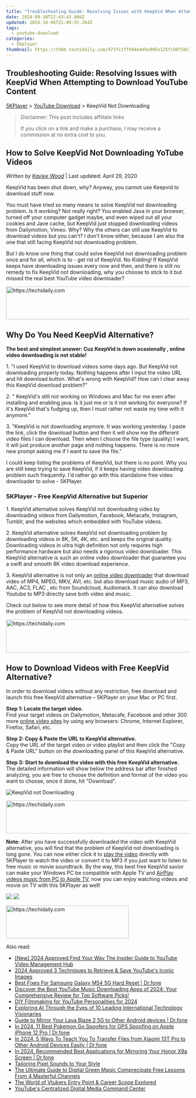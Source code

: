 ```yaml
---
title: "Troubleshooting Guide: Resolving Issues with KeepVid When Attempting to Download YouTube Content"
date: 2024-09-30T22:43:43.806Z
updated: 2024-10-06T21:09:55.264Z
tags:
  - youtube-download
categories:
  - 5kplayer
thumbnail: https://thmb.techidaily.com/473fc1ff0d4e4d5e905e125fcb0f58c3c26b7a5f7017365a21e0c4d6f492b770.jpg
---
```


## Troubleshooting Guide: Resolving Issues with KeepVid When Attempting to Download YouTube Content

[5KPlayer](https://tools.techidaily.com/5kplayer/products/) \> [YouTube Download](https://tools.techidaily.com/5kplayer/youtube-download/) \> KeepVid Not Downloading

>  Disclaimer: This post includes affiliate links
>
>  If you click on a link and make a purchase, I may receive a commission at no extra cost to you.
>

## How to Solve KeepVid Not Downloading YoTube Videos

 _Written by [Kaylee Wood](https://www.quora.com/profile/Amanda-Hu-21)_ | Last updated: April 29, 2020 

KeepVid has been shut down, why? Anyway, you cannot use Keepvid to download stuff now. 

You must have tried so many means to solve KeepVid not downloading problem. Is it working? Not really right? You enabled Java in your browser, turned off your computer gadget maybe, and even wiped out all your cookies and Jave cache, but KeepVid just stopped downloading videos from Dailymotion, Vimeo. Why? Why the others can still use KeepVid to download videos but you can't? I don't know either, because I am also the one that still facing KeepVid not downloading problem. 

But I do know one thing that could solve KeepVid not downloading problem once and for all, which is to - get rid of KeepVid. No Kidding! If KeepVid keeps have downloading issues every now and then, and there is still no remedy to fix KeepVid not downloading, why you choose to stick to it but missed the real best YouTube video downloader? 

<!-- affiliate ads begin -->
<a href="https://review-au.sjv.io/c/5597632/2135315/14409" target="_top" id="2135315">
  <img src="//a.impactradius-go.com/display-ad/14409-2135315" border="0" alt="https://techidaily.com" width="728" height="90"/>
</a>
<img height="0" width="0" src="https://review-au.sjv.io/i/5597632/2135315/14409" style="position:absolute;visibility:hidden;" border="0" />
<!-- affiliate ads end -->

## Why Do You Need KeepVid Alternative?

**The best and simplest answer: Cuz KeepVid is down ocasionally , online video downloading is not stable!**

1\. "I used KeepVid to download videos some days ago. But KeepVid not downloading properly today. Nothing happens after I input the video URL and hit download button. What's wrong with KeepVid? How can I clear away this KeepVid download problem?" 

2\. " KeepVid's still not working on Windows and Mac for me even after installing and enabling java. Is it just me or is it not working for everyone? If it's KeepVid that's fudging up, then I must rather not waste my time with it anymore."

3\. "KeepVid is not downloading anymore. It was working yesterday. I paste the link, click the download button and then it will show me the different video files I can download. Then when I choose the file type (quality) I want, it will just produce another page and nothing happens. There is no more new prompt asking me if I want to save the file."

I could keep listing the problems of KeepVid, but there is no point. Why you are still keep trying to save KeepVid, if it keeps having video downloading problem such frequently. I'd rather go with this standalone free video downloader to solve - 5KPlayer. 

### 5KPlayer - Free KeepVid Alternative but Superior

1\. KeepVid alternative solves KeepVid not downloading video by downloading videos from Dailymotion, Facebook, Metacafe, Instagram, Tumblr, and the websites which embedded with YouTube videos.

2\. KeepVid alternative solves KeepVid not downloading problem by downloading videos in 8K, 5K, 4K, etc. and keeps the original quality. Downloading videos in ultra high definition not only requires high performance hardware but also needs a rigorous video downloader. This KeepVid alternative is such an online video downloader that guarantee you a swift and smooth 8K video download experience. 

3\. KeepVid alternative is not only an [online video downloader](https://tools.techidaily.com/5kplayer/youtube-download/) that download video of MP4, MPEG, MKV, AVI, etc. but also download music audio of MP3, AAC, AC3, FLAC , etc from Soundcloud, Audiomack. It can also download Youtube to MP3 directly save both video and music.

Check out below to see more detail of how this KeepVid alternative solves the problem of KeepVid not downloading videos. 

<!-- affiliate ads begin -->
<a href="https://aidotcom.pxf.io/c/5597632/2134502/19576" target="_top" id="2134502">
  <img src="//a.impactradius-go.com/display-ad/19576-2134502" border="0" alt="https://techidaily.com" width="672" height="90"/>
</a>
<img height="0" width="0" src="https://aidotcom.pxf.io/i/5597632/2134502/19576" style="position:absolute;visibility:hidden;" border="0" />
<!-- affiliate ads end -->

## How to Download Videos with Free KeepVid Alternative?

In order to download videos without any restriction, free download and launch this free KeepVid alternative – 5KPlayer on your Mac or PC first.

**Step 1: Locate the target video.**   
 Find your target videos on Dailymotion, Metacafe, Facebook and other 300 more [online video sites](https://tools.techidaily.com/5kplayer/youtube-download/) by using any browsers: Chrome, Internet Explorer, Firefox, Safari, etc.

**Step 2: Copy & Paste the URL to KeepVid alternative.**  
 Copy the URL of the target video or video playlist and then click the "Copy & Paste URL" button on the downloading panel of this KeepVid alternative. 

**Step 3: Start to download the video with this free KeepVid alternative.**  
 The detailed information will show below the address bar after finished analyzing, you are free to choose the definition and format of the video you want to choose, once it done, hit "Download". 

![KeepVid not Downloading](https://www.5kplayer.com/youtube-download/../airplay/img/5kp-aiplay-8k-tv-yxt-061201.jpg) 

<!-- affiliate ads begin -->
<a href="https://laganoo.pxf.io/c/5597632/1657386/16446" target="_top" id="1657386">
  <img src="//a.impactradius-go.com/display-ad/16446-1657386" border="0" alt="https://techidaily.com" width="728" height="90"/>
</a>
<img height="0" width="0" src="https://laganoo.pxf.io/i/5597632/1657386/16446" style="position:absolute;visibility:hidden;" border="0" />
<!-- affiliate ads end -->

**Note:** After you have successfully downloaded the video with KeepVid alternative, you will find that the problem of KeepVid not downloading is long gone. You can now either click it to [play the video](https://tools.techidaily.com/5kplayer/video-music-player/) directly with 5KPlayer to watch the video or convert it to MP3 if you just want to listen to free music or movie soundtrack. By the way, this best free KeepVid savior can make your Windows PC be compatible with Apple TV and [AirPlay videos music from PC to Apple TV](https://tools.techidaily.com/5kplayer/airplay/), now you can enjoy watching videos and movie on TV with this 5KPlayer as well! 

[![](https://www.5kplayer.com/youtube-download/../button/freedownwhitewin.png)](https://tools.techidaily.com/5kplayer/products/) [![](https://www.5kplayer.com/youtube-download/../button/freedownbackmac.png)](https://tools.techidaily.com/5kplayer/products/)

<!-- affiliate ads begin -->
<a href="https://aligracehair.sjv.io/c/5597632/2135416/19272" target="_top" id="2135416">
  <img src="//a.impactradius-go.com/display-ad/19272-2135416" border="0" alt="https://techidaily.com" width="336" height="90"/>
</a>
<img height="0" width="0" src="https://aligracehair.sjv.io/i/5597632/2135416/19272" style="position:absolute;visibility:hidden;" border="0" />
<!-- affiliate ads end -->

<ins class="adsbygoogle"
     style="display:block"
     data-ad-format="autorelaxed"
     data-ad-client="ca-pub-7571918770474297"
     data-ad-slot="1223367746"></ins>

<ins class="adsbygoogle"
     style="display:block"
     data-ad-client="ca-pub-7571918770474297"
     data-ad-slot="8358498916"
     data-ad-format="auto"
     data-full-width-responsive="true"></ins>

<span class="atpl-alsoreadstyle">Also read:</span>
<div><ul>
<li><a href="https://eaxpv-info.techidaily.com/new-2024-approved-find-your-way-the-insider-guide-to-youtube-video-management-hub/"><u>[New] 2024 Approved Find Your Way The Insider Guide to YouTube Video Management Hub</u></a></li>
<li><a href="https://youtube-video-recordings.techidaily.com/2024-approved-3-techniques-to-retrieve-and-save-youtubes-iconic-images/"><u>2024 Approved 3 Techniques to Retrieve & Save YouTube's Iconic Images</u></a></li>
<li><a href="https://techidaily.com/best-fixes-for-samsung-galaxy-m54-5g-hard-reset-drfone-by-drfone-reset-android-reset-android/"><u>Best Fixes For Samsung Galaxy M54 5G Hard Reset | Dr.fone</u></a></li>
<li><a href="https://some-knowledge.techidaily.com/discover-the-best-youtube-music-downloading-apps-of-2024-your-comprehensive-review-for-top-software-picks/"><u>Discover the Best YouTube Music Downloading Apps of 2024: Your Comprehensive Review for Top Software Picks!</u></a></li>
<li><a href="https://youtube-video-recordings.techidaily.com/diy-filmmaking-for-youtube-personalities-for-2024/"><u>DIY Filmmaking for YouTube Personalities for 2024</u></a></li>
<li><a href="https://tech-haven.techidaily.com/exploring-ai-through-the-eyes-of-10-leading-international-technology-visionaries/"><u>Exploring AI Through the Eyes of 10 Leading International Technology Visionaries</u></a></li>
<li><a href="https://screen-mirror.techidaily.com/guide-to-mirror-your-lava-blaze-2-5g-to-other-android-devices-drfone-by-drfone-android/"><u>Guide to Mirror Your Lava Blaze 2 5G to Other Android devices | Dr.fone</u></a></li>
<li><a href="https://ios-pokemon-go.techidaily.com/in-2024-11-best-pokemon-go-spoofers-for-gps-spoofing-on-apple-iphone-12-pro-drfone-by-drfone-virtual-ios/"><u>In 2024, 11 Best Pokemon Go Spoofers for GPS Spoofing on Apple iPhone 12 Pro | Dr.fone</u></a></li>
<li><a href="https://android-transfer.techidaily.com/in-2024-5-ways-to-teach-you-to-transfer-files-from-xiaomi-13t-pro-to-other-android-devices-easily-drfone-by-drfone-transfer-from-android-transfer-from-android/"><u>In 2024, 5 Ways To Teach You To Transfer Files from Xiaomi 13T Pro to Other Android Devices Easily | Dr.fone</u></a></li>
<li><a href="https://screen-mirror.techidaily.com/in-2024-recommended-best-applications-for-mirroring-your-honor-x9a-screen-drfone-by-drfone-android/"><u>In 2024, Recommended Best Applications for Mirroring Your Honor X9a Screen | Dr.fone</u></a></li>
<li><a href="https://extra-tips.techidaily.com/tailoring-pixel-sounds-to-your-style/"><u>Tailoring Pixel Sounds to Your Style</u></a></li>
<li><a href="https://youtube-video-recordings.techidaily.com/the-ultimate-guide-to-digital-green-magic-comprecipate-free-lessons-from-4-masterful-channels/"><u>The Ultimate Guide to Digital Green Magic Comprecipate Free Lessons From 4 Masterful Channels</u></a></li>
<li><a href="https://youtube-video-recordings.techidaily.com/the-world-of-vtubers-entry-point-and-career-scope-explored/"><u>The World of Vtubers Entry Point & Career Scope Explored</u></a></li>
<li><a href="https://youtube-video-recordings.techidaily.com/youtubes-centralized-digital-media-command-center/"><u>YouTube's Centralized Digital Media Command Center</u></a></li>
</ul></div>

